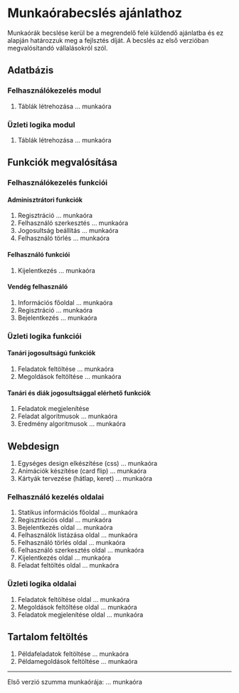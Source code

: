 # Munkaórabecslés ajánlathoz
Munkaórák becslése kerül be a megrendelő felé küldendő ajánlatba és ez alapján határozzuk meg a fejlsztés díját.
A becslés az első verzióban megvalósítandó vállalásokról szól.

## Adatbázis
### Felhasználókezelés modul
1) Táblák létrehozása               ... munkaóra
### Üzleti logika modul    
1) Táblák létrehozása               ... munkaóra

## Funkciók megvalósítása
### Felhasználókezelés funkciói
#### Adminisztrátori funkciók
1) Regisztráció                     ... munkaóra
2) Felhasználó szerkesztés          ... munkaóra
3) Jogosultság beállítás            ... munkaóra
4) Felhasználó törlés               ... munkaóra
#### Felhasználó funkciói
1) Kijelentkezés                    ... munkaóra
#### Vendég felhasználó
1) Információs főoldal               ... munkaóra
2) Regisztráció                      ... munkaóra
3) Bejelentkezés                     ... munkaóra
### Üzleti logika funkciói
#### Tanári jogosultságú funkciók
1) Feladatok feltöltése              ... munkaóra
2) Megoldások feltöltése             ... munkaóra
#### Tanári és diák jogosultsággal elérhető funkciók
1) Feladatok megjelenítése
2) Feladat algoritmusok              ... munkaóra
3) Eredmény algoritmusok             ... munkaóra
## Webdesign
1) Egységes design elkészítése (css) ... munkaóra
2) Animációk készítése (card flip)   ... munkaóra
3) Kártyák tervezése (hátlap, keret) ... munkaóra
### Felhasználó kezelés oldalai
1) Statikus információs főoldal      ... munkaóra
2) Regisztrációs oldal               ... munkaóra
3) Bejelentkezés oldal               ... munkaóra
4) Felhasználók listázása oldal      ... munkaóra
5) Felhasználó törlés oldal          ... munkaóra
6) Felhasználó szerkesztés oldal     ... munkaóra
7) Kijelentkezés oldal               ... munkaóra
8) Feladat feltöltés oldal           ... munkaóra
### Üzleti logika oldalai
1) Feladatok feltöltése oldal        ... munkaóra
2) Megoldások feltöltése oldal       ... munkaóra
3) Feladatok megjelenítése oldal     ... munkaóra

## Tartalom feltöltés
1) Példafeladatok feltöltése         ... munkaóra
2) Példamegoldások feltöltése        ... munkaóra

--------------------------------------------------
Első verzió szumma munkaórája:       ... munkaóra
